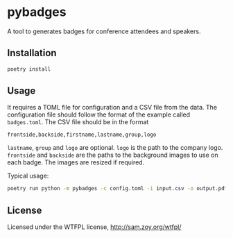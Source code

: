 # pybadges

A tool to generates badges for conference attendees and speakers.

## Installation

```sh
poetry install
```

## Usage

It requires a TOML file for configuration and a CSV file from the data. The
configuration file should follow the format of the example called `badges.toml`.
The CSV file should be in the format

    frontside,backside,firstname,lastname,group,logo

`lastname`, `group` and `logo` are optional. `logo` is the path to the company
logo. `frontside`  and `backside` are the paths to the background images to use
on each badge. The images are resized if required.

Typical usage:
```sh
poetry run python -m pybadges -c config.toml -i input.csv -o output.pdf
```

## License

Licensed under the WTFPL license, http://sam.zoy.org/wtfpl/
